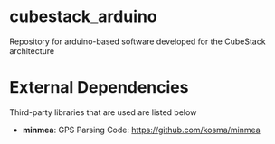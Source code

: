 # cubestack_arduino
Repository for arduino-based software developed for the CubeStack architecture

# External Dependencies
Third-party libraries that are used are listed below

- <b>minmea</b>: GPS Parsing Code: https://github.com/kosma/minmea
